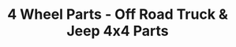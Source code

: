 ---
title: "4 Wheel Parts - Off Road Truck & Jeep 4x4 Parts"
url: /austin/4-wheel-parts-off-road-truck-und-jeep-4x4-parts/
shop: Autoteile
---